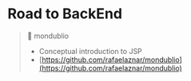 # Road to BackEnd

> 📓 mondublio
> * Conceptual introduction to JSP
> * [https://github.com/rafaelaznar/mondublio](https://github.com/rafaelaznar/mondublio)
      
